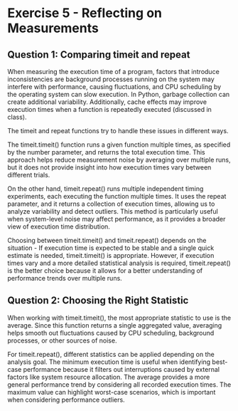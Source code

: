 # Exercise 5 - Reflecting on Measurements

## Question 1: Comparing timeit and repeat

When measuring the execution time of a program, factors that introduce inconsistencies are background processes running 
on the system may interfere with performance, causing fluctuations, and CPU scheduling by the operating system can slow execution.
In Python, garbage collection can create additional variability. 
Additionally, cache effects may improve execution times when a function is repeatedly executed (discussed in class).

The timeit and repeat functions try to handle these issues in different ways.

The timeit.timeit() function runs a given function multiple times, as specified by
the number parameter, and returns the total execution time. This approach helps reduce
measurement noise by averaging over multiple runs, but it does not provide insight into how execution
times vary between different trials.

On the other hand, timeit.repeat() runs multiple independent timing experiments,
each executing the function multiple times. It uses the repeat parameter, and it returns a collection of execution times,
allowing us to analyze variability and detect outliers. This method is particularly useful when system-level noise may
affect performance, as it provides a broader view of execution time distribution.

Choosing between timeit.timeit() and timeit.repeat() depends on the situation -
If execution time is expected to be stable and a single quick estimate is needed,
timeit.timeit() is appropriate. However, if execution times vary and a more detailed statistical 
analysis is required, timeit.repeat() is the better choice because it allows for a better
understanding of performance trends over multiple runs.

## Question 2: Choosing the Right Statistic

When working with timeit.timeit(), the most appropriate statistic to use is the average.
Since this function returns a single aggregated value, averaging helps smooth out fluctuations
caused by CPU scheduling, background processes, or other sources of noise.

For timeit.repeat(), different statistics can be applied depending on the analysis goal.
The minimum execution time is useful when identifying best-case performance because it filters out
interruptions caused by external factors like system resource allocation.
The average provides a more general performance trend by considering all recorded execution times.
The maximum value can highlight worst-case scenarios, which is important when considering performance outliers.



